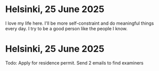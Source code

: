 # Helsinki, 25 June 2025
I love my life here. I'll be more self-constraint and do meaningful things every day. I try to be a good person like the people I know.
# Helsinki, 25 June 2025
Todo: Apply for residence permit. Send 2 emails to find examiners

